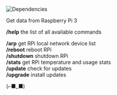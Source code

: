 ![Dependencies](https://david-dm.org/k03mad/raspi-tlgrm-bot.svg)

Get data from Raspberry Pi 3

**/help** the list of all available commands  
  
**/arp** get RPi local network device list  
**/reboot** reboot RPi  
**/shutdown** shutdown RPi  
**/stats** get RPi temperature and usage stats  
**/update** check for updates  
**/upgrade** install updates

(⌐■_■)